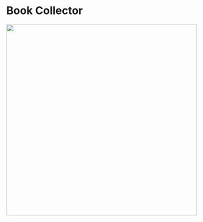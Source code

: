 <h1>Book Collector</h1>

<img src="https://acegif.com/wp-content/gifs/book-95.gif" height="500" width="500"/>
